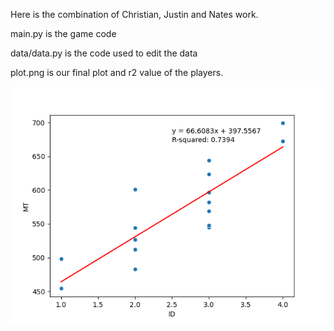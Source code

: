 Here is the combination of Christian, Justin and Nates work.

main.py is the game code

data/data.py is the code used to edit the data

plot.png is our final plot and r2 value of the players.

![Plot](plot.png)

